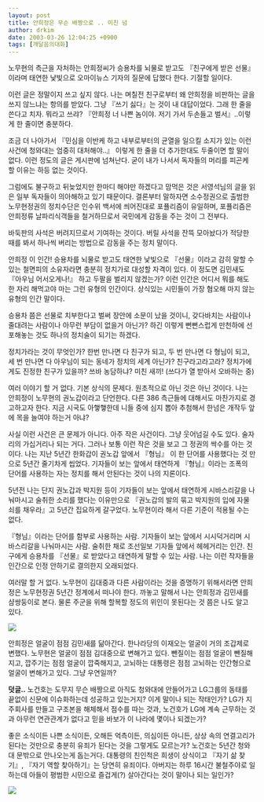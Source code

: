 ```yaml
---
layout: post
title: 안희정은 무슨 배짱으로 .. 미친 넘
author: drkim
date: 2003-03-26 12:04:25 +0900
tags: [깨달음의대화]
---
```

노무현의 측근을 자처하는 안희정씨가 승용차를 뇌물로 받고도 『친구에게 받은 선물』이라며 태연한 낯빛으로 오마이뉴스 기자의 질문에 답했다 한다. 기절할 일이다. 

이런 글은 정말이지 쓰고 싶지 않다. 나는 며칠전 친구로부터 왜 안희정을 비판하는 글을 쓰지 않느냐는 항의를 받았다. 그냥 『쓰기 싫다』는 것이 내 대답이었다. 그래 한 줄을 쓴다고 치자. 뭐라고 쓰랴? 『안희정 너 나쁜 놈이야. 저기 가서 두손들고 벌서』..이렇게 한 줄이면 충분하다. 

조금 더 나아가서 『민심을 이반케 하고 내부로부터의 균열을 일으킬 소지가 있는 이런 사건에 청와대는 엄중히 대처해야..』 이렇게 한 줄을 더 추가한대도 두줄이면 할 말이 없다. 이런 정도의 글은 게시판에 넘쳐난다. 굳이 내가 나서서 독자들의 머리를 피곤케 할 이유는 하등 없는 것이다. 

그럼에도 불구하고 뒤늦었지만 한마디 해야만 하겠다고 맘먹은 것은 서영석님의 글을 읽은 일부 독자들이 의아해하고 있기 때문이다. 결론부터 말하자면 소수정권으로 출범한 노무현정권의 정치수단은 인수위 백서에 씌어진대로 포퓰리즘이 유일하며, 포퓰리즘은 안희정류 날파리식객들을 철거하므로서 국민에게 감동을 주는 것이 그 전부다. 

바둑판의 사석은 버려지므로서 기여하는 것이다. 버릴 사석을 잔뜩 모아놨다가 적당한 때를 봐서 하나씩 버리는 방법으로 감동을 주는 정치 말이다. 

안희정 이 인간! 승용차를 뇌물로 받고도 태연한 낯빛으로 『선물』이라고 감히 말할 수 있는 철면피의 소유자라면 충분히 정치가로 대성할 자격이 있다. 이 정도면 김민새도 『아우님 어서오게나!』 하고 두팔을 벌리지 않겠는가? 이런 인간은 어디서 뭐를 해도 한 자리 해먹고야 마는 그런 유형의 인간이다. 상식있는 시민들이 가장 혐오해 마지 않는 유형의 인간 말이다. 

승용차 쯤은 선물로 치부한다고 벌써 장안에 소문이 났을 것이니, 갖다바치는 사람이나 줄대려는 사람이나 아무런 부담이 없을거 아닌가? 하긴 이렇게 뻔뻔스럽게 만천하에 선포해놓는 것도 하나의 정치술이 되기는 하겠다. 

정치가라는 것이 무엇인가? 한번 만나면 다 친구가 되고, 두 번 만나면 다 형님이 되고, 세 번 만나면 다 아우님이 되는 동네가 정치의 세계 아닌가? 친구라고라고라? 정치가에게도 진정한 친구가 있을까? 쓰바 농담하냐? 미친 새끼! (쓰다가 열 받아서 오바하는 중) 

여러 이야기 할 거 없다. 기본 상식의 문제다. 원초적으로 아닌 것은 아닌 것이다. 나는 안희정이 노무현의 권노갑이라고 단언한다. 다른 386 측근들에 대해서도 마찬가지로 경고하고자 한다. 지금 시국도 아햏햏한데 니들 중에 심지 뽑아 추첨해서 한넘은 개작두 앞에 목을 늘여야 하는거 아냐? 

사실 이런 사건은 큰 문제가 아니다. 아주 작은 사건이다. 그냥 웃어넘길 수도 있다. 술자리의 가십거리나 되는 거다. 그러나 보통 이런 작은 것을 보고 그 정권의 싹수를 아는 것이다. 나는 지난 5년간 한화갑이 권노갑 앞에서 『형님』 이 한 단어를 사용했다는 것 만으로 5년간 줄기차게 씹었다. 기자들이 보는 앞에서 태연하게 『형님』이라는 조폭의 단어를 사용하는 자는 정치를 해서 안된다는 것이 나의 지론이다. 

5년전 나는 단지 권노갑과 박지원 등이 기자들이 보는 앞에서 태연하게 시바스리갈을 나눠마시고 술취한 소리를 했다는 이유만으로 『권노갑의 발의 묶고 박지원의 입에 자물쇠를 채우라』고 5년간 집요하게 갈구었다. 노무현이라 해서 다른 기준이 적용될 수는 없다. 

『형님』이라는 단어를 함부로 사용하는 사람. 기자들이 보는 앞에서 시시덕거리며 시바스리갈을 나눠마시는 사람. 술취한 채로 조선일보 기자들 앞에서 헤헤거리는 인간. 친구에게 승용차를 『선물』로 받았다고 태연하게 말할 수 있는 사람. 나는 이런 작자들을 인간으로 인정 안하기로 결의한지 오래되었다. 

여러말 할 거 없다. 노무현이 김대중과 다른 사람이라는 것을 증명하기 위해서라면 안희정은 노무현정권 5년간 정계에서 떠나야 한다. 까놓고 말해서 나는 안희정과 김민새를 샴쌍둥이로 본다. 물론 주군을 위해 할복할 정도의 위인이 못된다는 것 쯤은 나도 알고 있다. 

![](http://www.seoprise.com/jboard/data/img/binary/ankim.JPG)

안희정은 얼굴이 점점 김민새를 닮아간다. 한나라당의 이재오는 얼굴이 거의 조갑제로 변했다. 노무현은 얼굴이 점점 김대중으로 변해가고 있다. 뺀질이는 점점 얼굴이 뺀질해지고, 깝주기는 점점 얼굴이 깝죽해지고, 고뇌하는 대통령은 점점 고뇌하는 인간형으로 얼굴이 변해가고 있다. 그냥 우연일까? 

**덧글..** 노건호는 도무지 무슨 배짱으로 아직도 청와대에 안들어가고 LG그룹의 동태를 끝없이 신문에 이슈화하는데 성공하고 있는거지? 이게 말이나 되는 작태인가? LG가 지주회사를 만들고 구조본을 해체해서 점수를 따는 것과, 노건호가 LG에 계속 근무하는 것과 아무런 연관관계가 없다고 믿을 바보가 이 나라에 몇이나 되겠는가? 

좋은 소식이든 나쁜 소식이든, 오해든 억측이든, 의심이든 아니든, 상상 속의 연결고리가 된다는 것만으로 충분히 유죄가 된다는 것을 그렇게도 모르는가? 노건호는 5년간 청와대 문밖으로 안나오는게 돕는거다. 대통령의 친인척은 희생이 상식이고 『자기 삶 찾기』, 『자기 역할 찾아하기』는 당연히 유죄이다. 아버지는 하루 16시간 불철주야로 일하는데 아들이 평범한 시민으로 즐겁게(?) 살아간다는 것이 말이나 되는 일인가? 

![](http://www.seoprise.com/jboard/data/img/binary/sejongking.gif)